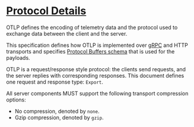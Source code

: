 # [Protocol Details](https://github.com/open-telemetry/opentelemetry-proto/blob/main/docs/specification.md#protocol-details)

OTLP defines the encoding of telemetry data and the protocol used to exchange data between the client and the server.

This specification defines how OTLP is implemented over [gRPC](https://grpc.io/) and HTTP transports and specifies [Protocol Buffers schema](https://developers.google.com/protocol-buffers/docs/overview) that is used for the payloads.

OTLP is a request/response style protocol: the clients send requests, and the server replies with corresponding responses. This document defines one request and response type: `Export`.

All server components MUST support the following transport compression options:

- No compression, denoted by `none`.
- Gzip compression, denoted by `gzip`.
